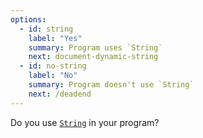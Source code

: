 ```yaml
---
options:
  - id: string
    label: "Yes"
    summary: Program uses `String`
    next: document-dynamic-string
  - id: no-string
    label: "No"
    summary: Program doesn't use `String`
    next: /deadend
---
```


Do you use [`String`](https://www.arduino.cc/reference/en/language/variables/data-types/stringobject/) in your program?